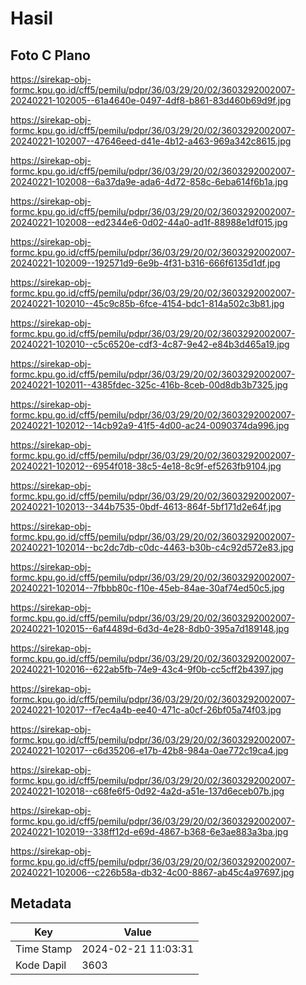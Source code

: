 # Hasil

## Foto C Plano

https://sirekap-obj-formc.kpu.go.id/cff5/pemilu/pdpr/36/03/29/20/02/3603292002007-20240221-102005--61a4640e-0497-4df8-b861-83d460b69d9f.jpg

https://sirekap-obj-formc.kpu.go.id/cff5/pemilu/pdpr/36/03/29/20/02/3603292002007-20240221-102007--47646eed-d41e-4b12-a463-969a342c8615.jpg

https://sirekap-obj-formc.kpu.go.id/cff5/pemilu/pdpr/36/03/29/20/02/3603292002007-20240221-102008--6a37da9e-ada6-4d72-858c-6eba614f6b1a.jpg

https://sirekap-obj-formc.kpu.go.id/cff5/pemilu/pdpr/36/03/29/20/02/3603292002007-20240221-102008--ed2344e6-0d02-44a0-ad1f-88988e1df015.jpg

https://sirekap-obj-formc.kpu.go.id/cff5/pemilu/pdpr/36/03/29/20/02/3603292002007-20240221-102009--192571d9-6e9b-4f31-b316-666f6135d1df.jpg

https://sirekap-obj-formc.kpu.go.id/cff5/pemilu/pdpr/36/03/29/20/02/3603292002007-20240221-102010--45c9c85b-6fce-4154-bdc1-814a502c3b81.jpg

https://sirekap-obj-formc.kpu.go.id/cff5/pemilu/pdpr/36/03/29/20/02/3603292002007-20240221-102010--c5c6520e-cdf3-4c87-9e42-e84b3d465a19.jpg

https://sirekap-obj-formc.kpu.go.id/cff5/pemilu/pdpr/36/03/29/20/02/3603292002007-20240221-102011--4385fdec-325c-416b-8ceb-00d8db3b7325.jpg

https://sirekap-obj-formc.kpu.go.id/cff5/pemilu/pdpr/36/03/29/20/02/3603292002007-20240221-102012--14cb92a9-41f5-4d00-ac24-0090374da996.jpg

https://sirekap-obj-formc.kpu.go.id/cff5/pemilu/pdpr/36/03/29/20/02/3603292002007-20240221-102012--6954f018-38c5-4e18-8c9f-ef5263fb9104.jpg

https://sirekap-obj-formc.kpu.go.id/cff5/pemilu/pdpr/36/03/29/20/02/3603292002007-20240221-102013--344b7535-0bdf-4613-864f-5bf171d2e64f.jpg

https://sirekap-obj-formc.kpu.go.id/cff5/pemilu/pdpr/36/03/29/20/02/3603292002007-20240221-102014--bc2dc7db-c0dc-4463-b30b-c4c92d572e83.jpg

https://sirekap-obj-formc.kpu.go.id/cff5/pemilu/pdpr/36/03/29/20/02/3603292002007-20240221-102014--7fbbb80c-f10e-45eb-84ae-30af74ed50c5.jpg

https://sirekap-obj-formc.kpu.go.id/cff5/pemilu/pdpr/36/03/29/20/02/3603292002007-20240221-102015--6af4489d-6d3d-4e28-8db0-395a7d189148.jpg

https://sirekap-obj-formc.kpu.go.id/cff5/pemilu/pdpr/36/03/29/20/02/3603292002007-20240221-102016--622ab5fb-74e9-43c4-9f0b-cc5cff2b4397.jpg

https://sirekap-obj-formc.kpu.go.id/cff5/pemilu/pdpr/36/03/29/20/02/3603292002007-20240221-102017--f7ec4a4b-ee40-471c-a0cf-26bf05a74f03.jpg

https://sirekap-obj-formc.kpu.go.id/cff5/pemilu/pdpr/36/03/29/20/02/3603292002007-20240221-102017--c6d35206-e17b-42b8-984a-0ae772c19ca4.jpg

https://sirekap-obj-formc.kpu.go.id/cff5/pemilu/pdpr/36/03/29/20/02/3603292002007-20240221-102018--c68fe6f5-0d92-4a2d-a51e-137d6eceb07b.jpg

https://sirekap-obj-formc.kpu.go.id/cff5/pemilu/pdpr/36/03/29/20/02/3603292002007-20240221-102019--338ff12d-e69d-4867-b368-6e3ae883a3ba.jpg

https://sirekap-obj-formc.kpu.go.id/cff5/pemilu/pdpr/36/03/29/20/02/3603292002007-20240221-102006--c226b58a-db32-4c00-8867-ab45c4a97697.jpg


## Metadata

| Key        | Value               |
| ---------- | ------------------- |
| Time Stamp | 2024-02-21 11:03:31 |
| Kode Dapil | 3603                |



